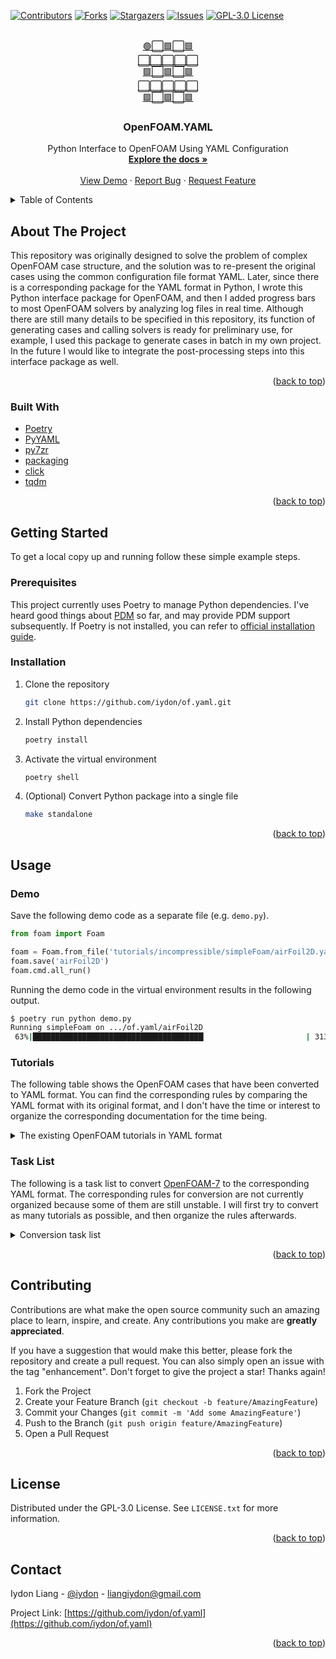 <!-- Template from https://github.com/othneildrew/Best-README-Template -->
<div id="top"></div>



<!-- PROJECT SHIELDS -->
[![Contributors][contributors-shield]][contributors-url]
[![Forks][forks-shield]][forks-url]
[![Stargazers][stars-shield]][stars-url]
[![Issues][issues-shield]][issues-url]
[![GPL-3.0 License][license-shield]][license-url]



<!-- PROJECT LOGO -->
<br />
<div align="center">
  <a href="https://github.com/iydon/of.yaml">
    🟢⬜🟩⬜🟩<br />
    ⬜⬜⬜⬜⬜<br />
    🟩⬜🟩⬜🟩<br />
    ⬜⬜⬜⬜⬜<br />
    🟩⬜🟩⬜🟩<br />
  </a>

  <h3 align="center">OpenFOAM.YAML</h3>

  <p align="center">
    Python Interface to OpenFOAM Using YAML Configuration
    <br />
    <a href="https://github.com/iydon/of.yaml"><strong>Explore the docs »</strong></a>
    <br />
    <br />
    <a href="https://github.com/iydon/of.yaml">View Demo</a>
    ·
    <a href="https://github.com/iydon/of.yaml/issues">Report Bug</a>
    ·
    <a href="https://github.com/iydon/of.yaml/issues">Request Feature</a>
  </p>
</div>



<!-- TABLE OF CONTENTS -->
<details>
  <summary>Table of Contents</summary>
  <ol>
    <li>
      <a href="#about-the-project">About The Project</a>
      <ul>
        <li><a href="#built-with">Built With</a></li>
      </ul>
    </li>
    <li>
      <a href="#getting-started">Getting Started</a>
      <ul>
        <li><a href="#prerequisites">Prerequisites</a></li>
        <li><a href="#installation">Installation</a></li>
      </ul>
    </li>
    <li><a href="#usage">Usage</a></li>
      <ul>
        <li><a href="#demo">Demo</a></li>
        <li><a href="#tutorials">Tutorials</a></li>
        <li><a href="#task-list">Task List</a></li>
      </ul>
    </li>
    <li><a href="#contributing">Contributing</a></li>
    <li><a href="#license">License</a></li>
    <li><a href="#contact">Contact</a></li>
  </ol>
</details>



<!-- ABOUT THE PROJECT -->
## About The Project

This repository was originally designed to solve the problem of complex OpenFOAM case structure, and the solution was to re-present the original cases using the common configuration file format YAML. Later, since there is a corresponding package for the YAML format in Python, I wrote this Python interface package for OpenFOAM, and then I added progress bars to most OpenFOAM solvers by analyzing log files in real time. Although there are still many details to be specified in this repository, its function of generating cases and calling solvers is ready for preliminary use, for example, I used this package to generate cases in batch in my own project. In the future I would like to integrate the post-processing steps into this interface package as well.

<p align="right">(<a href="#top">back to top</a>)</p>

### Built With

* [Poetry](https://github.com/python-poetry/poetry)
* [PyYAML](https://github.com/yaml/pyyaml)
* [py7zr](https://github.com/miurahr/py7zr)
* [packaging](https://github.com/pypa/packaging)
* [click](https://github.com/pallets/click)
* [tqdm](https://github.com/tqdm/tqdm)

<p align="right">(<a href="#top">back to top</a>)</p>



<!-- GETTING STARTED -->
## Getting Started

To get a local copy up and running follow these simple example steps.

### Prerequisites

This project currently uses Poetry to manage Python dependencies. I've heard good things about [PDM](https://github.com/pdm-project/pdm) so far, and may provide PDM support subsequently. If Poetry is not installed, you can refer to [official installation guide](https://github.com/python-poetry/poetry#installation).

### Installation

1. Clone the repository
   ```sh
   git clone https://github.com/iydon/of.yaml.git
   ```
2. Install Python dependencies
   ```sh
   poetry install
   ```
3. Activate the virtual environment
   ```sh
   poetry shell
   ```
4. (Optional) Convert Python package into a single file
   ```sh
   make standalone
   ```

<p align="right">(<a href="#top">back to top</a>)</p>



<!-- USAGE EXAMPLES -->
## Usage

### Demo

Save the following demo code as a separate file (e.g. `demo.py`).

```python
from foam import Foam

foam = Foam.from_file('tutorials/incompressible/simpleFoam/airFoil2D.yaml')
foam.save('airFoil2D')
foam.cmd.all_run()
```

Running the demo code in the virtual environment results in the following output.

```sh
$ poetry run python demo.py
Running simpleFoam on .../of.yaml/airFoil2D
 63%|██████████████████████████████████████▏                      | 313.0/500.0 [00:06<00:04, 46.66it/s]
```

### Tutorials

The following table shows the OpenFOAM cases that have been converted to YAML format. You can find the corresponding rules by comparing the YAML format with its original format, and I don't have the time or interest to organize the corresponding documentation for the time being.

<details>
  <summary>The existing OpenFOAM tutorials in YAML format</summary>

  | YAML | OpenFOAM | Version | Solver |
  | --- | --- | --- | --- |
  | [airFoil2D.yaml](tutorials/incompressible/simpleFoam/airFoil2D.yaml) | [airFoil2D](https://github.com/OpenFOAM/OpenFOAM-7/tree/master/tutorials/incompressible/simpleFoam/airFoil2D) | 7 | [incompressible/simpleFoam](https://github.com/OpenFOAM/OpenFOAM-7/tree/master/applications/solvers/incompressible/simpleFoam) |
  | [beamEndLoad.yaml](tutorials/stressAnalysis/solidEquilibriumDisplacementFoam/beamEndLoad.yaml) | [beamEndLoad](https://github.com/OpenFOAM/OpenFOAM-7/tree/master/tutorials/stressAnalysis/solidEquilibriumDisplacementFoam/beamEndLoad) | 7 | [stressAnalysis/solidEquilibriumDisplacementFoam](https://github.com/OpenFOAM/OpenFOAM-7/tree/master/applications/solvers/stressAnalysis/solidEquilibriumDisplacementFoam) |
  | [boxTurb16.yaml](tutorials/DNS/dnsFoam/boxTurb16.yaml) | [boxTurb16](https://github.com/OpenFOAM/OpenFOAM-7/tree/master/tutorials/DNS/dnsFoam/boxTurb16) | 7 | [DNS/dnsFoam](https://github.com/OpenFOAM/OpenFOAM-7/tree/master/applications/solvers/DNS/dnsFoam) |
  | [cylinder.yaml](tutorials/basic/potentialFoam/cylinder.yaml) | [cylinder](https://github.com/OpenFOAM/OpenFOAM-7/tree/master/tutorials/basic/potentialFoam/cylinder) | 7 | [basic/potentialFoam](https://github.com/OpenFOAM/OpenFOAM-7/tree/master/applications/solvers/basic/potentialFoam) |
  | [damBreak.yaml](tutorials/multiphase/interMixingFoam/laminar/damBreak.yaml) | [damBreak](https://github.com/OpenFOAM/OpenFOAM-7/tree/master/tutorials/multiphase/interMixingFoam/laminar/damBreak) | 7 | [multiphase/interMixingFoam](https://github.com/OpenFOAM/OpenFOAM-7/tree/master/applications/solvers/multiphase/interFoam/interMixingFoam) |
  | [damBreak4phase.yaml](tutorials/multiphase/multiphaseInterFoam/laminar/damBreak4phase.yaml) | [damBreak4phase](https://github.com/OpenFOAM/OpenFOAM-7/tree/master/tutorials/multiphase/multiphaseInterFoam/laminar/damBreak4phase) | 7 | [multiphase/multiphaseInterFoam](https://github.com/OpenFOAM/OpenFOAM-7/tree/master/applications/solvers/multiphase/multiphaseInterFoam) |
  | [damBreak4phaseFine.yaml](tutorials/multiphase/multiphaseInterFoam/laminar/damBreak4phaseFine.yaml) | [damBreak4phaseFine](https://github.com/OpenFOAM/OpenFOAM-7/tree/master/tutorials/multiphase/multiphaseInterFoam/laminar/damBreak4phaseFine) | 7 | [multiphase/multiphaseInterFoam](https://github.com/OpenFOAM/OpenFOAM-7/tree/master/applications/solvers/multiphase/multiphaseInterFoam) |
  | [damBreakWithObstacle.yaml](tutorials/multiphase/interFoam/laminar/damBreakWithObstacle.yaml) | [damBreakWithObstacle](https://github.com/OpenFOAM/OpenFOAM-7/tree/master/tutorials/multiphase/interFoam/laminar/damBreakWithObstacle) | 7 | [multiphase/interFoam](https://github.com/OpenFOAM/OpenFOAM-7/tree/master/applications/solvers/multiphase/interFoam) |
  | [DTCHull.yaml](tutorials/multiphase/interFoam/RAS/DTCHull.yaml) | [DTCHull](https://github.com/OpenFOAM/OpenFOAM-7/tree/master/tutorials/multiphase/interFoam/RAS/DTCHull) | 7 | [multiphase/interFoam](https://github.com/OpenFOAM/OpenFOAM-7/tree/master/applications/solvers/multiphase/interFoam) |
  | [elbow.yaml](tutorials/incompressible/icoFoam/elbow.yaml) | [elbow](https://github.com/OpenFOAM/OpenFOAM-7/tree/master/tutorials/incompressible/icoFoam/elbow) | 7 | [incompressible/icoFoam](https://github.com/OpenFOAM/OpenFOAM-7/tree/master/applications/solvers/incompressible/icoFoam) |
  | [europeanCall.yaml](tutorials/financial/financialFoam/europeanCall.yaml) | [europeanCall](https://github.com/OpenFOAM/OpenFOAM-7/tree/master/tutorials/financial/financialFoam/europeanCall) | 7 | [financial/financialFoam](https://github.com/OpenFOAM/OpenFOAM-7/tree/master/applications/solvers/financial/financialFoam) |
  | [fileHandler.yaml](tutorials/IO/fileHandler.yaml) | [fileHandler](https://github.com/OpenFOAM/OpenFOAM-7/tree/master/tutorials/IO/fileHandler) | 7 | [lagrangian/icoUncoupledKinematicParcelFoam](https://github.com/OpenFOAM/OpenFOAM-7/tree/master/applications/solvers/lagrangian/icoUncoupledKinematicParcelFoam) |
  | [flange.yaml](tutorials/basic/laplacianFoam/flange.yaml) | [flange](https://github.com/OpenFOAM/OpenFOAM-7/tree/master/tutorials/basic/laplacianFoam/flange) | 7 | [basic/laplacianFoam](https://github.com/OpenFOAM/OpenFOAM-7/tree/master/applications/solvers/basic/laplacianFoam) |
  | [mixerVessel2D.yaml](tutorials/multiphase/multiphaseInterFoam/laminar/mixerVessel2D.yaml) | [mixerVessel2D](https://github.com/OpenFOAM/OpenFOAM-7/tree/master/tutorials/multiphase/multiphaseInterFoam/laminar/mixerVessel2D) | 7 | [multiphase/multiphaseInterFoam](https://github.com/OpenFOAM/OpenFOAM-7/tree/master/applications/solvers/multiphase/multiphaseInterFoam) |
  | [nozzleFlow2D.yaml](tutorials/multiphase/interFoam/LES/nozzleFlow2D.yaml) | [nozzleFlow2D](https://github.com/OpenFOAM/OpenFOAM-7/tree/master/tutorials/multiphase/interFoam/LES/nozzleFlow2D) | 7 | [multiphase/interFoam](https://github.com/OpenFOAM/OpenFOAM-7/tree/master/applications/solvers/multiphase/interFoam) |
  | [pipeCyclic.yaml](tutorials/incompressible/simpleFoam/pipeCyclic.yaml) | [pipeCyclic](https://github.com/OpenFOAM/OpenFOAM-7/tree/master/tutorials/incompressible/simpleFoam/pipeCyclic) | 7 | [incompressible/simpleFoam](https://github.com/OpenFOAM/OpenFOAM-7/tree/master/applications/solvers/incompressible/simpleFoam) |
  | [pitzDaily.yaml](tutorials/basic/potentialFoam/pitzDaily.yaml) | [pitzDaily](https://github.com/OpenFOAM/OpenFOAM-7/tree/master/tutorials/basic/potentialFoam/pitzDaily) | 7 | [basic/potentialFoam](https://github.com/OpenFOAM/OpenFOAM-7/tree/master/applications/solvers/basic/potentialFoam) |
  | [pitzDaily.yaml](tutorials/basic/scalarTransportFoam/pitzDaily.yaml) | [pitzDaily](https://github.com/OpenFOAM/OpenFOAM-7/tree/master/tutorials/basic/scalarTransportFoam/pitzDaily) | 7 | [basic/scalarTransportFoam](https://github.com/OpenFOAM/OpenFOAM-7/tree/master/applications/solvers/basic/scalarTransportFoam) |
  | [plateHole.yaml](tutorials/stressAnalysis/solidDisplacementFoam/plateHole.yaml) | [plateHole](https://github.com/OpenFOAM/OpenFOAM-7/tree/master/tutorials/stressAnalysis/solidDisplacementFoam/plateHole) | 7 | [stressAnalysis/solidDisplacementFoam](https://github.com/OpenFOAM/OpenFOAM-7/tree/master/applications/solvers/stressAnalysis/solidDisplacementFoam) |
  | [sloshingTank3D6DoF.yaml](tutorials/multiphase/interFoam/laminar/sloshingTank3D6DoF.yaml) | [sloshingTank3D6DoF](https://github.com/OpenFOAM/OpenFOAM-7/tree/master/tutorials/multiphase/interFoam/laminar/sloshingTank3D6DoF) | 7 | [multiphase/interFoam](https://github.com/OpenFOAM/OpenFOAM-7/tree/master/applications/solvers/multiphase/interFoam) |
  | [propeller.yaml](tutorials/multiphase/interPhaseChangeFoam/propeller.yaml) | [propeller](https://github.com/OpenFOAM/OpenFOAM-7/tree/master/tutorials/multiphase/interPhaseChangeFoam/propeller) | 7 | [multiphase/interPhaseChangeFoam](https://github.com/OpenFOAM/OpenFOAM-7/tree/master/applications/solvers/multiphase/interPhaseChangeFoam) |
  | [mixerVesselAMI.yaml](tutorials/multiphase/interFoam/RAS/mixerVesselAMI.yaml) | [mixerVesselAMI](https://github.com/OpenFOAM/OpenFOAM-7/tree/master/tutorials/multiphase/interFoam/RAS/mixerVesselAMI) | 7 | [multiphase/interFoam](https://github.com/OpenFOAM/OpenFOAM-7/tree/master/applications/solvers/multiphase/interFoam) |
  | [sloshingTank2D.yaml](tutorials/multiphase/compressibleInterFoam/laminar/sloshingTank2D.yaml) | [sloshingTank2D](https://github.com/OpenFOAM/OpenFOAM-7/tree/master/tutorials/multiphase/compressibleInterFoam/laminar/sloshingTank2D) | 7 | [multiphase/compressibleInterFoam](https://github.com/OpenFOAM/OpenFOAM-7/tree/master/applications/solvers/multiphase/compressibleInterFoam) |
  | [damBreak4phase.yaml](tutorials/multiphase/compressibleMultiphaseInterFoam/laminar/damBreak4phase.yaml) | [damBreak4phase](https://github.com/OpenFOAM/OpenFOAM-7/tree/master/tutorials/multiphase/compressibleMultiphaseInterFoam/laminar/damBreak4phase) | 7 | [multiphase/compressibleMultiphaseInterFoam](https://github.com/OpenFOAM/OpenFOAM-7/tree/master/applications/solvers/multiphase/compressibleMultiphaseInterFoam) |
  | [flamePropagationWithObstacles.yaml](tutorials/combustion/PDRFoam/flamePropagationWithObstacles.yaml) | [flamePropagationWithObstacles](https://github.com/OpenFOAM/OpenFOAM-7/tree/master/tutorials/combustion/PDRFoam/flamePropagationWithObstacles) | 7 | [combustion/PDRFoam](https://github.com/OpenFOAM/OpenFOAM-7/tree/master/applications/solvers/combustion/PDRFoam) |
  | [kivaTest.yaml](tutorials/combustion/XiEngineFoam/kivaTest.yaml) | [kivaTest](https://github.com/OpenFOAM/OpenFOAM-7/tree/master/tutorials/combustion/XiEngineFoam/kivaTest) | 7 | [combustion/XiEngineFoam](https://github.com/OpenFOAM/OpenFOAM-7/tree/master/applications/solvers/combustion/XiFoam/XiEngineFoam) |
  | [moriyoshiHomogeneous.yaml](tutorials/combustion/XiFoam/RAS/moriyoshiHomogeneous.yaml) | [moriyoshiHomogeneous](https://github.com/OpenFOAM/OpenFOAM-7/tree/master/tutorials/combustion/XiFoam/RAS/moriyoshiHomogeneous) | 7 | [combustion/XiFoam](https://github.com/OpenFOAM/OpenFOAM-7/tree/master/applications/solvers/combustion/XiFoam) |
  | [throttle.yaml](tutorials/multiphase/cavitatingFoam/LES/throttle.yaml) | [throttle](https://github.com/OpenFOAM/OpenFOAM-7/tree/master/tutorials/multiphase/cavitatingFoam/LES/throttle) | 7 | [multiphase/cavitatingFoam](https://github.com/OpenFOAM/OpenFOAM-7/tree/master/applications/solvers/multiphase/cavitatingFoam) |
</details>

### Task List

The following is a task list to convert [OpenFOAM-7](https://github.com/OpenFOAM/OpenFOAM-7) to the corresponding YAML format. The corresponding rules for conversion are not currently organized because some of them are still unstable. I will first try to convert as many tutorials as possible, and then organize the rules afterwards.

<details>
  <summary>Conversion task list</summary>

  - [x] DNS
      - [x] dnsFoam
          - [x] boxTurb16
  - [x] IO
      - [x] fileHandler
  - [x] basic
      - [x] laplacianFoam
          - [x] flange
      - [x] potentialFoam
          - [x] cylinder
          - [x] pitzDaily
      - [x] scalarTransportFoam
          - [x] pitzDaily
  - [ ] combustion
      - [x] PDRFoam
          - [x] flamePropagationWithObstacles
      - [x] XiEngineFoam
          - [x] kivaTest
      - [x] XiFoam
          - [x] RAS
              - [x] moriyoshiHomogeneous
      - [ ] chemFoam
          - [ ] gri
          - [ ] h2
          - [ ] ic8h18
          - [ ] ic8h18_TDAC
          - [ ] nc7h16
      - [ ] coldEngineFoam
          - [ ] freePiston
      - [ ] fireFoam
          - [ ] LES
              - [ ] flameSpreadWaterSuppressionPanel
              - [ ] oppositeBurningPanels
              - [ ] smallPoolFire2D
              - [ ] smallPoolFire3D
      - [ ] reactingFoam
          - [ ] RAS
              - [ ] DLR_A_LTS
              - [ ] SandiaD_LTS
              - [ ] membrane
          - [ ] laminar
              - [ ] counterFlowFlame2D
              - [ ] counterFlowFlame2DLTS
              - [ ] counterFlowFlame2DLTS_GRI_TDAC
              - [ ] counterFlowFlame2D_GRI
              - [ ] counterFlowFlame2D_GRI_TDAC
  - [ ] compressible
      - [ ] rhoCentralFoam
          - [ ] LadenburgJet60psi
          - [ ] biconic25-55Run35
          - [ ] forwardStep
          - [ ] movingCone
          - [ ] obliqueShock
          - [ ] shockTube
          - [ ] wedge15Ma5
      - [ ] rhoPimpleFoam
          - [ ] LES
              - [ ] pitzDaily
          - [ ] RAS
              - [ ] aerofoilNACA0012
              - [ ] angledDuct
              - [ ] angledDuctLTS
              - [ ] annularThermalMixer
              - [ ] cavity
              - [ ] mixerVessel2D
              - [ ] nacaAirfoil
              - [ ] prism
              - [ ] squareBendLiq
          - [ ] laminar
              - [ ] blockedChannel
              - [ ] decompressionTank
              - [ ] forwardStep
              - [ ] helmholtzResonance
              - [ ] shockTube
      - [ ] rhoPorousSimpleFoam
          - [ ] angledDuctExplicit
          - [ ] angledDuctImplicit
      - [ ] rhoSimpleFoam
          - [ ] aerofoilNACA0012
          - [ ] angledDuctExplicitFixedCoeff
          - [ ] squareBend
          - [ ] squareBendLiq
  - [ ] discreteMethods
      - [ ] dsmcFoam
          - [ ] freeSpacePeriodic
          - [ ] freeSpaceStream
          - [ ] supersonicCorner
          - [ ] wedge15Ma5
      - [ ] molecularDynamics
          - [ ] mdEquilibrationFoam
              - [ ] periodicCubeArgon
              - [ ] periodicCubeWater
          - [ ] mdFoam
              - [ ] nanoNozzle
  - [ ] electromagnetics
      - [ ] electrostaticFoam
          - [ ] chargedWire
      - [ ] mhdFoam
          - [ ] hartmann
  - [x] financial
      - [x] financialFoam
          - [x] europeanCall
  - [ ] heatTransfer
      - [ ] buoyantPimpleFoam
          - [ ] BernardCells
          - [ ] hotRoom
          - [ ] hotRoomBoussinesq
      - [ ] buoyantSimpleFoam
          - [ ] buoyantCavity
          - [ ] circuitBoardCooling
          - [ ] externalCoupledCavity
          - [ ] hotRadiationRoom
          - [ ] hotRadiationRoomFvDOM
          - [ ] hotRoomBoussinesq
          - [ ] iglooWithFridges
      - [ ] chtMultiRegionFoam
          - [ ] coolingSphere
          - [ ] heatExchanger
          - [ ] heatedDuct
          - [ ] reverseBurner
          - [ ] shellAndTubeHeatExchanger
  - [ ] incompressible
      - [ ] SRFPimpleFoam
          - [ ] rotor2D
      - [ ] SRFSimpleFoam
          - [ ] mixer
      - [ ] adjointShapeOptimizationFoam
          - [ ] pitzDaily
      - [ ] boundaryFoam
          - [ ] boundaryLaunderSharma
          - [ ] boundaryWallFunctions
          - [ ] boundaryWallFunctionsProfile
      - [ ] icoFoam
          - [ ] cavity
              - [ ] cavity
              - [ ] cavityClipped
              - [ ] cavityGrade
          - [x] elbow
      - [ ] nonNewtonianIcoFoam
          - [ ] offsetCylinder
      - [ ] pimpleFoam
          - [ ] LES
              - [ ] channel395
          - [ ] RAS
              - [ ] TJunction
              - [ ] TJunctionFan
              - [ ] elipsekkLOmega
              - [ ] impeller
              - [ ] oscillatingInletACMI2D
              - [ ] pitzDaily
              - [ ] pitzDailyLTS
              - [ ] propeller
              - [ ] wingMotion
          - [ ] laminar
              - [ ] blockedChannel
              - [ ] mixerVesselAMI2D
              - [ ] movingCone
              - [ ] offsetCylinder
              - [ ] planarContraction
              - [ ] planarCouette
              - [ ] planarPoiseuille
      - [ ] pisoFoam
          - [ ] LES
              - [ ] motorBike
              - [ ] pitzDaily
              - [ ] pitzDailyMapped
          - [ ] RAS
              - [ ] cavity
              - [ ] cavityCoupledU
          - [ ] laminar
              - [ ] porousBlockage
      - [ ] porousSimpleFoam
          - [ ] angledDuctExplicit
          - [ ] angledDuctImplicit
          - [ ] straightDuctImplicit
      - [ ] shallowWaterFoam
          - [ ] squareBump
      - [ ] simpleFoam
          - [ ] T3A
          - [x] airFoil2D
          - [ ] mixerVessel2D
          - [ ] motorBike
          - [x] pipeCyclic
          - [ ] pitzDaily
          - [ ] pitzDailyExptInlet
          - [ ] rotorDisk
          - [ ] turbineSiting
          - [ ] windAroundBuildings
  - [ ] lagrangian
      - [ ] DPMFoam
          - [ ] Goldschmidt
      - [ ] MPPICFoam
          - [ ] Goldschmidt
          - [ ] column
          - [ ] cyclone
          - [ ] injectionChannel
      - [ ] coalChemistryFoam
          - [ ] simplifiedSiwek
      - [ ] icoUncoupledKinematicParcelFoam
          - [ ] hopper
              - [ ] hopperEmptying
              - [ ] hopperInitialState
          - [ ] mixerVesselAMI2D
      - [ ] reactingParcelFoam
          - [ ] counterFlowFlame2DLTS
          - [ ] cylinder
          - [ ] filter
          - [ ] hotBoxes
          - [ ] parcelInBox
          - [ ] rivuletPanel
          - [ ] splashPanel
          - [ ] verticalChannel
          - [ ] verticalChannelLTS
      - [ ] simpleReactingParcelFoam
          - [ ] verticalChannel
      - [ ] sprayFoam
          - [ ] aachenBomb
  - [ ] mesh
      - [ ] blockMesh
          - [ ] pipe
          - [ ] sphere
          - [ ] sphere7
          - [ ] sphere7ProjectedEdges
      - [ ] foamyHexMesh
          - [ ] blob
          - [ ] flange
          - [ ] mixerVessel
          - [ ] simpleShapes
          - [ ] straightDuctImplicit → ../../incompressible/porousSimpleFoam/straightDuctImplicit
      - [ ] foamyQuadMesh
          - [ ] jaggedBoundary
          - [ ] square
      - [ ] moveDynamicMesh
          - [ ] SnakeRiverCanyon
      - [ ] refineMesh
          - [ ] refineFieldDirs
      - [ ] snappyHexMesh
          - [ ] flange
          - [ ] iglooWithFridges → ../../heatTransfer/buoyantSimpleFoam/iglooWithFridges
          - [ ] motorBike → ../../incompressible/simpleFoam/motorBike
  - [ ] multiphase
      - [ ] cavitatingFoam
          - [ ] LES
              - [x] throttle
              - [ ] throttle3D
          - [ ] RAS
              - [ ] throttle
      - [ ] compressibleInterFoam
          - [ ] laminar
              - [ ] climbingRod
              - [ ] depthCharge2D
              - [ ] depthCharge3D
              - [x] sloshingTank2D
      - [x] compressibleMultiphaseInterFoam
          - [x] laminar
              - [x] damBreak4phase
      - [ ] driftFluxFoam
          - [ ] RAS
              - [ ] dahl
              - [ ] mixerVessel2D
              - [ ] tank3D
      - [ ] interFoam
          - [x] LES
              - [x] nozzleFlow2D
          - [ ] RAS
              - [x] DTCHull
              - [ ] DTCHullMoving
              - [ ] DTCHullWave
              - [ ] angledDuct
              - [ ] damBreak
              - [ ] damBreakPorousBaffle
              - [ ] floatingObject
              - [x] mixerVesselAMI
              - [ ] waterChannel
              - [ ] weirOverflow
          - [ ] laminar
              - [ ] capillaryRise
              - [ ] damBreak
              - [x] damBreakWithObstacle
              - [ ] mixerVessel2D
              - [ ] sloshingCylinder
              - [ ] sloshingTank2D
              - [ ] sloshingTank2D3DoF
              - [ ] sloshingTank3D
              - [ ] sloshingTank3D3DoF
              - [x] sloshingTank3D6DoF
              - [ ] testTubeMixer
              - [ ] wave
      - [x] interMixingFoam
          - [x] laminar
              - [x] damBreak
      - [ ] interPhaseChangeFoam
          - [ ] cavitatingBullet
          - [x] propeller
      - [ ] multiphaseEulerFoam
          - [ ] bubbleColumn
          - [ ] damBreak4phase
          - [ ] damBreak4phaseFine
          - [ ] mixerVessel2D
      - [x] multiphaseInterFoam
          - [x] laminar
              - [x] damBreak4phase
              - [x] damBreak4phaseFine
              - [x] mixerVessel2D
      - [ ] potentialFreeSurfaceFoam
          - [ ] movingOscillatingBox
          - [ ] oscillatingBox
      - [ ] reactingMultiphaseEulerFoam
          - [ ] RAS
              - [ ] wallBoiling1D_2phase
              - [ ] wallBoiling1D_3phase
          - [ ] laminar
              - [ ] bed
              - [ ] bubbleColumn
              - [ ] bubbleColumnFixedPolydisperse
              - [ ] bubbleColumnPolydisperse
              - [ ] mixerVessel2D
              - [ ] trickleBed
      - [ ] reactingTwoPhaseEulerFoam
          - [ ] LES
              - [ ] bubbleColumn
          - [ ] RAS
              - [ ] LBend
              - [ ] bubbleColumn
              - [ ] bubbleColumnEvaporatingReacting
              - [ ] bubbleColumnPolydisperse
              - [ ] fluidisedBed
              - [ ] wallBoiling
              - [ ] wallBoiling1D
              - [ ] wallBoilingIATE
              - [ ] wallBoilingPolyDisperse
          - [ ] laminar
              - [ ] bubbleColumn
              - [ ] bubbleColumnEvaporating
              - [ ] bubbleColumnEvaporatingDissolving
              - [ ] bubbleColumnIATE
              - [ ] fluidisedBed
              - [ ] injection
              - [ ] mixerVessel2D
              - [ ] steamInjection
      - [ ] twoLiquidMixingFoam
          - [ ] lockExchange
      - [ ] twoPhaseEulerFoam
          - [ ] LES
              - [ ] bubbleColumn
          - [ ] RAS
              - [ ] bubbleColumn
              - [ ] fluidisedBed
          - [ ] laminar
              - [ ] bubbleColumn
              - [ ] bubbleColumnIATE
              - [ ] fluidisedBed
              - [ ] injection
              - [ ] mixerVessel2D
  - [ ] resources
      - [ ] geometry
  - [x] stressAnalysis
      - [x] solidDisplacementFoam
          - [x] plateHole
      - [x] solidEquilibriumDisplacementFoam
          - [x] beamEndLoad
</details>

<p align="right">(<a href="#top">back to top</a>)</p>



<!-- CONTRIBUTING -->
## Contributing

Contributions are what make the open source community such an amazing place to learn, inspire, and create. Any contributions you make are **greatly appreciated**.

If you have a suggestion that would make this better, please fork the repository and create a pull request. You can also simply open an issue with the tag "enhancement".
Don't forget to give the project a star! Thanks again!

1. Fork the Project
2. Create your Feature Branch (`git checkout -b feature/AmazingFeature`)
3. Commit your Changes (`git commit -m 'Add some AmazingFeature'`)
4. Push to the Branch (`git push origin feature/AmazingFeature`)
5. Open a Pull Request

<p align="right">(<a href="#top">back to top</a>)</p>



<!-- LICENSE -->
## License

Distributed under the GPL-3.0 License. See `LICENSE.txt` for more information.

<p align="right">(<a href="#top">back to top</a>)</p>



<!-- CONTACT -->
## Contact

Iydon Liang - [@iydon](https://github.com/iydon) - liangiydon@gmail.com

Project Link: [https://github.com/iydon/of.yaml](https://github.com/iydon/of.yaml)

<p align="right">(<a href="#top">back to top</a>)</p>



<!-- MARKDOWN LINKS & IMAGES -->
[contributors-shield]: https://img.shields.io/github/contributors/iydon/of.yaml.svg?style=for-the-badge
[contributors-url]: https://github.com/iydon/of.yaml/graphs/contributors
[forks-shield]: https://img.shields.io/github/forks/iydon/of.yaml.svg?style=for-the-badge
[forks-url]: https://github.com/iydon/of.yaml/network/members
[stars-shield]: https://img.shields.io/github/stars/iydon/of.yaml.svg?style=for-the-badge
[stars-url]: https://github.com/iydon/of.yaml/stargazers
[issues-shield]: https://img.shields.io/github/issues/iydon/of.yaml.svg?style=for-the-badge
[issues-url]: https://github.com/iydon/of.yaml/issues
[license-shield]: https://img.shields.io/github/license/iydon/of.yaml.svg?style=for-the-badge
[license-url]: https://github.com/iydon/of.yaml/blob/master/LICENSE.txt

